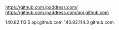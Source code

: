 https://github.com.ipaddress.com/
https://github.com.ipaddress.com/api.github.com

	
140.82.113.5 api.github.com
140.82.114.3 github.com
